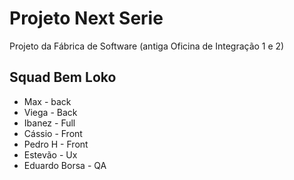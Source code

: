 # Projeto Next Serie

Projeto da Fábrica de Software (antiga Oficina de Integração 1 e 2)

## Squad Bem Loko

* Max - back
* Viega - Back
* Ibanez - Full
* Cássio - Front 
* Pedro H - Front
* Estevão - Ux
* Eduardo Borsa - QA
